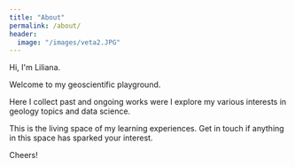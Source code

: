 ```yaml
---
title: "About"
permalink: /about/
header:
  image: "/images/veta2.JPG"
---
```


Hi, I'm Liliana. 

Welcome to my geoscientific playground. 

Here I collect past and ongoing works were I explore my various interests in geology topics and data science. 

This is the living space of my learning experiences. Get in touch if anything in this space has sparked your interest.

Cheers! 








